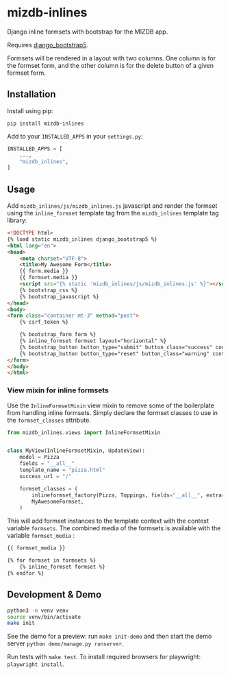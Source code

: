 # mizdb-inlines

Django inline formsets with bootstrap for the MIZDB app.

Requires [django_bootstrap5](https://github.com/zostera/django-bootstrap5).

Formsets will be rendered in a layout with two columns. One column is for the formset
form, and the other column is for the delete button of a given formset form.

## Installation

Install using pip:

```shell
pip install mizdb-inlines
```

Add to your `INSTALLED_APPS` in your `settings.py`:

```python
INSTALLED_APPS = [
    ...,
    "mizdb_inlines",
]
```

## Usage

Add `mizdb_inlines/js/mizdb_inlines.js` javascript and render the formset using the `inline_formset` template tag from the `mizdb_inlines` template tag library:

```html
<!DOCTYPE html>
{% load static mizdb_inlines django_bootstrap5 %}
<html lang="en">
<head>
    <meta charset="UTF-8">
    <title>My Awesome Form</title>
    {{ form.media }}
    {{ formset.media }}
    <script src="{% static 'mizdb_inlines/js/mizdb_inlines.js' %}"></script>
    {% bootstrap_css %}
    {% bootstrap_javascript %}
</head>
<body>
<form class="container mt-3" method="post">
    {% csrf_token %}

    {% bootstrap_form form %}
    {% inline_formset formset layout="horizontal" %}
    {% bootstrap_button button_type="submit" button_class="success" content="Save" %}
    {% bootstrap_button button_type="reset" button_class="warning" content="Reset" %}
</form>
</body>
</html>
```

### View mixin for inline formsets

Use the `InlineFormsetMixin` view mixin to remove some of the boilerplate from handling inline formsets. 
Simply declare the formset classes to use in the `formset_classes` attribute.

```python
from mizdb_inlines.views import InlineFormsetMixin


class MyView(InlineFormsetMixin, UpdateView):
    model = Pizza
    fields = "__all__"
    template_name = "pizza.html"
    success_url = "/"

    formset_classes = (
        inlineformset_factory(Pizza, Toppings, fields="__all__", extra=1),
        MyAwesomeFormset,
    )
```

This will add formset instances to the template context with the context variable `formsets`. 
The combined media of the formsets is available with the variable `formset_media` :
```html
{{ formset_media }}

{% for formset in formsets %}
    {% inline_formset formset %}
{% endfor %}
```

## Development & Demo

```bash
python3 -m venv venv
source venv/bin/activate
make init
```

See the demo for a preview: run `make init-demo` and then start the demo server `python demo/manage.py runserver`.

Run tests with `make test`. To install required browsers for playwright: `playwright install`.